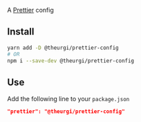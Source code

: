 A [Prettier](https://prettier.io/) config

## Install

```sh
yarn add -D @theurgi/prettier-config
# OR
npm i --save-dev @theurgi/prettier-config
```

## Use

Add the following line to your `package.json`

```json
"prettier": "@theurgi/prettier-config"
```
